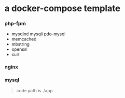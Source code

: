 # a docker-compose template

### php-fpm
- mysqlnd mysqli pdo-mysql
- memcached
- mbstring
- openssl
- curl

### nginx

### mysql

> code path is ./app
